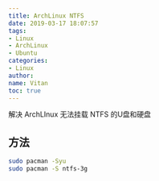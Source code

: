 ```yaml
---
title: ArchLinux NTFS
date: 2019-03-17 18:07:57
tags:
- Linux
- ArchLinux
- Ubuntu
categories: 
- Linux
author:
name: Vitan
toc: true
---
```

解决 ArchLInux 无法挂载 NTFS 的U盘和硬盘
<!--more-->

## 方法
```bash
sudo pacman -Syu 
sudo pacman -S ntfs-3g 
```  